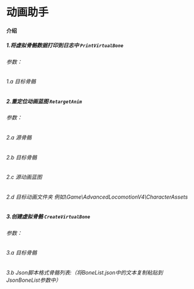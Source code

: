 # 动画助手

#### 介绍
##### 1.将虚拟骨骼数据打印到日志中 `PrintVirtualBone`
###### 参数：
###### 1.a 目标骨骼
##### 2.重定位动画蓝图 `RetargetAnim`
###### 参数：
###### 2.a 源骨骼
###### 2.b 目标骨骼
###### 2.c 源动画蓝图
###### 2.d 目标动画文件夹 例如\Game\AdvancedLocomotionV4\CharacterAssets
##### 3.创建虚拟骨骼 `CreateVirtualBone`
###### 参数：
###### 3.a 目标骨骼
###### 3.b Json脚本格式骨骼列表:（将BoneList.json中的文本复制粘贴到JsonBoneList参数中）
